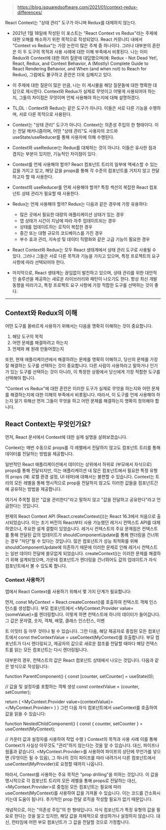 > https://blog.isquaredsoftware.com/2021/01/context-redux-differences/


React Context는 "상태 관리" 도구가 아니며 Redux를 대체하지 않는다.

- 2021년 1월 18일에 작성된 이 포스트는 "React Context vs Redux"라는 주제에 대한 오해를 해소하기 위한 목적으로 작성되었다. React 커뮤니티 내에서 "Context vs Redux"는 가장 논란이 많은 주제 중 하나이다. 그러나 대부분의 혼란은 이 두 도구의 목적과 사용 사례에 대한 이해 부족에서 비롯된다. 나는 이미 Redux와 Context에 대한 여러 질문에 대답했으며(예: Redux - Not Dead Yet!, React, Redux, and Context Behavior, A (Mostly) Complete Guide to React Rendering Behavior, and When (and when not) to Reach for Redux), 그럼에도 불구하고 혼란은 더욱 심해지고 있다.

- 이 주제에 대한 질문이 많은 만큼, 나는 이 게시물을 해당 질문들에 대한 명확한 대답으로 제시한다. Context와 Redux가 실제로 무엇이고 어떻게 사용되어야 하는지, 그들의 차이점은 무엇이며 언제 사용해야 하는지에 대해 설명하겠다.

- TL;DL : Context와 Redux는 같은 도구가 아니다. 이들은 서로 다른 기능을 수행하며, 서로 다른 목적으로 사용된다.
- Context는 "상태 관리" 도구가 아니다. Context는 의존성 주입의 한 형태이다. 이는 전달 메커니즘이며, 어떤 "상태 관리"도 사용자의 코드와 useState/useReducer를 통해 사용자에 의해 수행된다.
- Context와 useReducer는 Redux를 대체하는 것이 아니다. 이들은 유사한 점과 겹치는 부분이 있지만, 기능적인 차이점이 있다.
- Context를 언제 사용해야 할까? React 컴포넌트 트리의 일부에 액세스할 수 있는 값을 가지고 있고, 해당 값을 props를 통해 각 수준의 컴포넌트를 거치지 않고 전달하고자 할 때 사용한다.
- Context와 useReducer를 언제 사용해야 할까? 특정 섹션의 복잡한 React 컴포넌트 상태 관리가 필요할 때 사용한다.

- Redux는 언제 사용해야 할까? Redux는 다음과 같은 경우에 가장 유용하다:
	- 많은 곳에서 필요한 대량의 애플리케이션 상태가 있는 경우
	- 앱 상태가 시간이 지남에 따라 자주 업데이트되는 경우
	- 상태를 업데이트하는 로직이 복잡한 경우
	- 중간 또는 대형 규모의 코드베이스를 가진 경우
	- 부수 효과 관리, 지속성 및 데이터 직렬화와 같은 고급 기능이 필요한 경우

- React Context와 Redux는 모두 React 생태계에서 상태 관리 도구로 사용될 수 있다. 그러나 그들은 서로 다른 목적과 기능을 가지고 있으며, 특정 프로젝트의 요구 사항에 따라 선택되어야 한다.

- 마지막으로, React 생태계는 끊임없이 발전하고 있으며, 상태 관리를 위한 대안적인 솔루션을 제공하는 새로운 라이브러리와 패턴이 나오기도 한다. 항상 최신 개발 동향을 따라가고, 특정 프로젝트 요구 사항에 가장 적합한 도구를 선택하는 것이 좋다.



----


## Context와 Redux의 이해

어떤 도구를 올바르게 사용하기 위해서는 다음을 명확히 이해하는 것이 중요합니다.

1. 해당 도구의 목적
2. 어떤 문제를 해결하려고 하는지
3. 언제와 왜 원래 만들어졌는지

또한, 현재 애플리케이션에서 해결하려는 문제를 명확히 이해하고, 당신의 문제를 가장 잘 해결하는 도구를 선택하는 것이 중요합니다. 다른 사람이 사용하라고 말하거나 인기가 있는 도구를 선택하는 것이 아니라, 이 특정한 상황에서 당신에게 가장 적합한 도구를 선택해야 합니다.

"Context vs Redux"에 대한 혼란은 이러한 도구가 실제로 무엇을 하는지와 어떤 문제를 해결하는지에 대한 이해의 부족에서 비롯됩니다. 따라서, 이 도구를 언제 사용해야 하는지 알기 위해선 먼저 그들이 무엇을 하고 어떤 문제를 해결하는지 명확히 정의해야 합니다.


## React Context는 무엇인가요?

먼저, React 문서에서 Context에 대한 실제 설명을 살펴보겠습니다.

Context는 매번 수동으로 props를 각 레벨에서 전달하지 않고도 컴포넌트 트리를 통해 데이터를 전달하는 방법을 제공합니다.

일반적인 React 애플리케이션에서 데이터는 상위에서 하위로 (부모에서 자식으로) props를 통해 전달되지만, 이는 애플리케이션 내 많은 컴포넌트에서 필요한 특정 유형의 props (예: 로캘 환경 설정, UI 테마)에 대해서는 불편할 수 있습니다. Context는 트리의 모든 레벨을 통해 명시적으로 prop을 전달하지 않고도 이러한 값들을 컴포넌트간에 공유하는 방법을 제공합니다.

여기서 주목할 점은 "값을 관리한다"라고 말하지 않고 "값을 전달하고 공유한다"라고 언급한다는 것입니다.

현재의 React Context API (React.createContext())는 React 16.3에서 처음으로 출시되었습니다. 이는 초기 버전의 React부터 사용 가능했던 레거시 컨텍스트 API를 대체하였으나, 주요한 설계 결함이 있었습니다. 레거시 컨텍스트의 주요 문제점은 컨텍스트를 통해 전달된 값의 업데이트가 shouldComponentUpdate를 통해 렌더링을 건너뛰는 경우 "차단"될 수 있다는 것입니다. 많은 컴포넌트가 성능 최적화를 위해 shouldComponentUpdate에 의존하기 때문에 이러한 문제로 인해 레거시 컨텍스트는 일반 데이터 전달에 쓸모없게 되었습니다. createContext()는 이러한 문제를 해결하기 위해 설계되었으며, 가운데 컴포넌트가 렌더링을 건너뛰어도 값의 업데이트가 자식 컴포넌트에서 볼 수 있도록 합니다.

### Context 사용하기
앱에서 React Context를 사용하기 위해서 몇 가지 단계가 필요합니다:

먼저, const MyContext = React.createContext()를 호출하여 컨텍스트 객체 인스턴스를 생성합니다.
부모 컴포넌트에서 <MyContext.Provider value={someValue}>를 렌더링합니다. 이렇게 하면 컨텍스트에 하나의 데이터가 들어갑니다. 그 값은 문자열, 숫자, 객체, 배열, 클래스 인스턴스, 이벤

트 이밋터 등 아무 것이나 될 수 있습니다.
그런 다음, 해당 제공자로 중첩된 모든 컴포넌트에서 const theContextValue = useContext(MyContext)를 호출합니다.
부모 컴포넌트가 다시 렌더링되고, 제공자의 값으로 새로운 참조를 전달할 때마다 해당 컨텍스트를 읽는 모든 컴포넌트는 다시 렌더링됩니다.

대부분의 경우, 컨텍스트의 값은 React 컴포넌트 상태에서 나오는 것입니다. 다음과 같은 방식으로 작성됩니다:

function ParentComponent() {
  const [counter, setCounter] = useState(0);

  // 값을 및 설정자를 포함하는 객체 생성
  const contextValue = {counter, setCounter};

  return (
    <MyContext.Provider value={contextValue}>
      <SomeChildComponent />
    </MyContext.Provider>
  )
}
그런 다음 자식 컴포넌트에서 useContext를 호출하여 값을 읽을 수 있습니다:

function NestedChildComponent() {
  const { counter, setCounter } = useContext(MyContext);

  // 카운터 값과 설정자를 사용하여 작업 수행
}
Context의 목적과 사용 사례
이를 통해 Context가 사실상 아무것도 "관리"하지 않는다는 것을 알 수 있습니다. 대신, 파이프나 웜홀과 같습니다. <MyContext.Provider>를 사용하여 파이프의 상단에 무언가를 넣으면 (무엇이든 될 수 있음), 그 하나의 것이 파이프를 따라 내려가서 다른 컴포넌트에서 useContext(MyProvider)로 요청할 때까지 나옵니다.

따라서, Context를 사용하는 주요 목적은 "prop drilling"을 피하는 것입니다. 이 값을 명시적으로 각 컴포넌트 트리의 모든 레벨을 통해 props로 전달하는 대신, <MyContext.Provider>로 중첩된 모든 컴포넌트는 필요에 따라 useContext(MyContext)를 사용하여 값을 가져올 수 있습니다. 이는 코드를 간소화시키는데 도움이 됩니다. 추가적인 prop 전달 로직을 작성할 필요가 없기 때문입니다.

개념적으로, 이는 "의존성 주입"의 한 형태입니다. 자식 컴포넌트가 특정 유형의 값을 필요로 한다는 것을 알고 있지만, 해당 값을 자체적으로 생성하거나 설정하지 않습니다. 대신, 런타임에 어떤 부모 컴포넌트가 그 값을 전달할 것으로 가정합니다.